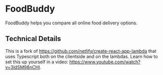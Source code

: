 # FoodBuddy

FoodBuddy helps you compare all online food delivery options.

## Technical Details
This is a fork of https://github.com/netlify/create-react-app-lambda that uses Typescript both on the clientside and on the lambdas. Learn how to set this up yourself in a video: https://www.youtube.com/watch?v=3ldSM98nCHI.
